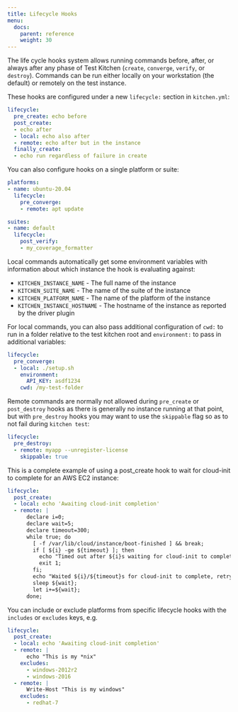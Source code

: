 ```yaml
---
title: Lifecycle Hooks
menu:
  docs:
    parent: reference
    weight: 30
---
```


The life cycle hooks system allows running commands before, after, or always after any phase of Test Kitchen (`create`, `converge`, `verify`, or `destroy`). Commands can be run either locally on your workstation (the default) or remotely on the test instance.

These hooks are configured under a new `lifecycle:` section in `kitchen.yml`:

```yaml
lifecycle:
  pre_create: echo before
  post_create:
  - echo after
  - local: echo also after
  - remote: echo after but in the instance
  finally_create:
  - echo run regardless of failure in create
```

You can also configure hooks on a single platform or suite:

```yaml
platforms:
- name: ubuntu-20.04
  lifecycle:
    pre_converge:
    - remote: apt update

suites:
- name: default
  lifecycle:
    post_verify:
    - my_coverage_formatter
```

Local commands automatically get some environment variables with information about which instance the hook is evaluating against:

* `KITCHEN_INSTANCE_NAME` - The full name of the instance
* `KITCHEN_SUITE_NAME` - The name of the suite of the instance
* `KITCHEN_PLATFORM_NAME` - The name of the platform of the instance
* `KITCHEN_INSTANCE_HOSTNAME` - The hostname of the instance as reported by the driver plugin

For local commands, you can also pass additional configuration of `cwd:` to run in a folder relative to the test kitchen root and `environment:` to pass in additional variables:

```yaml
lifecycle:
  pre_converge:
  - local: ./setup.sh
    environment:
      API_KEY: asdf1234
    cwd: /my-test-folder
```

Remote commands are normally not allowed during `pre_create` or `post_destroy` hooks as there is generally no instance running at that point, but with `pre_destroy` hooks you may want to use the `skippable` flag so as to not fail during `kitchen test`:

```yaml
lifecycle:
  pre_destroy:
  - remote: myapp --unregister-license
    skippable: true
```

This is a complete example of using a post_create hook to wait for cloud-init to complete for an AWS EC2 instance:

```yaml
lifecycle:
  post_create:
  - local: echo 'Awaiting cloud-init completion'
  - remote: |
      declare i=0;
      declare wait=5;
      declare timeout=300;
      while true; do
        [ -f /var/lib/cloud/instance/boot-finished ] && break;
        if [ ${i} -ge ${timeout} ]; then
          echo "Timed out after ${i}s waiting for cloud-init to complete";
          exit 1;
        fi;
        echo "Waited ${i}/${timeout}s for cloud-init to complete, retrying in ${wait} seconds"
        sleep ${wait};
        let i+=${wait};
      done;
```

You can include or exclude platforms from specific lifecycle hooks with the `includes` or `excludes`
keys, e.g.

```yaml
lifecycle:
  post_create:
  - local: echo 'Awaiting cloud-init completion'
  - remote: |
      echo "This is my *nix"
    excludes:
      - windows-2012r2
      - windows-2016
  - remote: |
      Write-Host "This is my windows"
    excludes:
      - redhat-7
```
